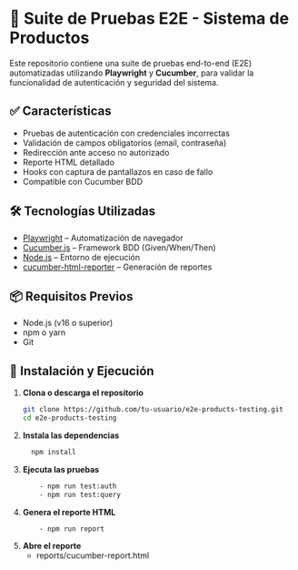 # 🧪 Suite de Pruebas E2E - Sistema de Productos

Este repositorio contiene una suite de pruebas end-to-end (E2E) automatizadas utilizando **Playwright** y **Cucumber**, para validar la funcionalidad de autenticación y seguridad del sistema.

## ✅ Características

- Pruebas de autenticación con credenciales incorrectas
- Validación de campos obligatorios (email, contraseña)
- Redirección ante acceso no autorizado
- Reporte HTML detallado
- Hooks con captura de pantallazos en caso de fallo
- Compatible con Cucumber BDD

## 🛠️ Tecnologías Utilizadas

- [Playwright](https://playwright.dev/) – Automatización de navegador
- [Cucumber.js](https://github.com/cucumber/cucumber-js) – Framework BDD (Given/When/Then)
- [Node.js](https://nodejs.org/) – Entorno de ejecución
- [cucumber-html-reporter](https://www.npmjs.com/package/cucumber-html-reporter) – Generación de reportes

## 📦 Requisitos Previos

- Node.js (v16 o superior)
- npm o yarn
- Git

## 🚀 Instalación y Ejecución

1. **Clona o descarga el repositorio**
   ```bash
   git clone https://github.com/tu-usuario/e2e-products-testing.git
   cd e2e-products-testing
2. **Instala las dependencias**
   ```bash
     npm install
3. **Ejecuta las pruebas**
   ```bash
       - npm run test:auth
       - npm run test:query
4. **Genera el reporte HTML**
   ```bash
       - npm run report
5. **Abre el reporte**
   - reports/cucumber-report.html
     
